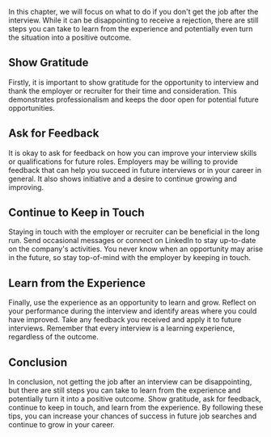 
In this chapter, we will focus on what to do if you don't get the job after the interview. While it can be disappointing to receive a rejection, there are still steps you can take to learn from the experience and potentially even turn the situation into a positive outcome.

Show Gratitude
--------------

Firstly, it is important to show gratitude for the opportunity to interview and thank the employer or recruiter for their time and consideration. This demonstrates professionalism and keeps the door open for potential future opportunities.

Ask for Feedback
----------------

It is okay to ask for feedback on how you can improve your interview skills or qualifications for future roles. Employers may be willing to provide feedback that can help you succeed in future interviews or in your career in general. It also shows initiative and a desire to continue growing and improving.

Continue to Keep in Touch
-------------------------

Staying in touch with the employer or recruiter can be beneficial in the long run. Send occasional messages or connect on LinkedIn to stay up-to-date on the company's activities. You never know when an opportunity may arise in the future, so stay top-of-mind with the employer by keeping in touch.

Learn from the Experience
-------------------------

Finally, use the experience as an opportunity to learn and grow. Reflect on your performance during the interview and identify areas where you could have improved. Take any feedback you received and apply it to future interviews. Remember that every interview is a learning experience, regardless of the outcome.

Conclusion
----------

In conclusion, not getting the job after an interview can be disappointing, but there are still steps you can take to learn from the experience and potentially turn it into a positive outcome. Show gratitude, ask for feedback, continue to keep in touch, and learn from the experience. By following these tips, you can increase your chances of success in future job searches and continue to grow in your career.
